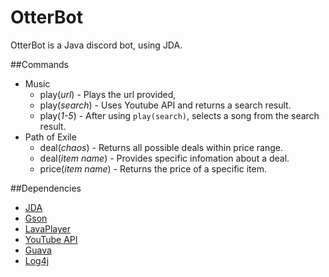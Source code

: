 # OtterBot
OtterBot is a Java discord bot, using JDA.

##Commands
* Music
    * play(*url*) - Plays the url provided,
    * play(*search*) - Uses Youtube API and returns a search result.
    * play(*1-5*) - After using `play(search)`, selects a song from the search result.
* Path of Exile
    * deal(*chaos*) - Returns all possible deals within price range.
    * deal(*item name*) - Provides specific infomation about a deal.
    * price(*item name*) - Returns the price of a specific item.
    
##Dependencies
* [JDA](https://github.com/DV8FromTheWorld/JDA)
* [Gson](https://github.com/google/gson)
* [LavaPlayer](https://github.com/sedmelluq/lavaplayer)
* [YouTube API](https://developers.google.com/youtube/v3/)
* [Guava](https://github.com/google/guava)
* [Log4j](https://logging.apache.org/log4j/2.x/)
